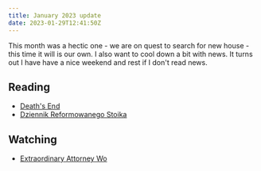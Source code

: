 ```yaml
---
title: January 2023 update
date: 2023-01-29T12:41:50Z
---
```


This month was a hectic one - we are on quest to search for new house - this time it will is our own. I also want to cool down a bit with news. It turns out I have have a nice weekend and rest if I don't read news.

## Reading

- [Death's End](https://krzysztofzuraw.com/2023/death-s-end/)
- [Dziennik Reformowanego Stoika](https://krzysztofzuraw.com/2023/dziennik-reformowanego-stoika/)

## Watching

- [Extraordinary Attorney Wo](https://en.wikipedia.org/wiki/Extraordinary_Attorney_Woo)
